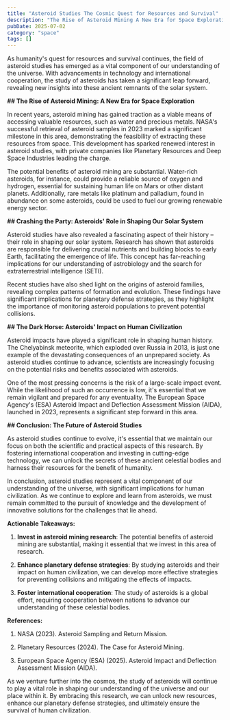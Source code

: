```yaml
---
title: "Asteroid Studies The Cosmic Quest for Resources and Survival"
description: "The Rise of Asteroid Mining A New Era for Space Exploration"
pubDate: 2025-07-02
category: "space"
tags: []
---
```


As humanity's quest for resources and survival continues, the field of asteroid studies has emerged as a vital component of our understanding of the universe. With advancements in technology and international cooperation, the study of asteroids has taken a significant leap forward, revealing new insights into these ancient remnants of the solar system.

**## The Rise of Asteroid Mining: A New Era for Space Exploration**

In recent years, asteroid mining has gained traction as a viable means of accessing valuable resources, such as water and precious metals. NASA's successful retrieval of asteroid samples in 2023 marked a significant milestone in this area, demonstrating the feasibility of extracting these resources from space. This development has sparked renewed interest in asteroid studies, with private companies like Planetary Resources and Deep Space Industries leading the charge.

The potential benefits of asteroid mining are substantial. Water-rich asteroids, for instance, could provide a reliable source of oxygen and hydrogen, essential for sustaining human life on Mars or other distant planets. Additionally, rare metals like platinum and palladium, found in abundance on some asteroids, could be used to fuel our growing renewable energy sector.

**## Crashing the Party: Asteroids' Role in Shaping Our Solar System**

Asteroid studies have also revealed a fascinating aspect of their history – their role in shaping our solar system. Research has shown that asteroids are responsible for delivering crucial nutrients and building blocks to early Earth, facilitating the emergence of life. This concept has far-reaching implications for our understanding of astrobiology and the search for extraterrestrial intelligence (SETI).

Recent studies have also shed light on the origins of asteroid families, revealing complex patterns of formation and evolution. These findings have significant implications for planetary defense strategies, as they highlight the importance of monitoring asteroid populations to prevent potential collisions.

**## The Dark Horse: Asteroids' Impact on Human Civilization**

Asteroid impacts have played a significant role in shaping human history. The Chelyabinsk meteorite, which exploded over Russia in 2013, is just one example of the devastating consequences of an unprepared society. As asteroid studies continue to advance, scientists are increasingly focusing on the potential risks and benefits associated with asteroids.

One of the most pressing concerns is the risk of a large-scale impact event. While the likelihood of such an occurrence is low, it's essential that we remain vigilant and prepared for any eventuality. The European Space Agency's (ESA) Asteroid Impact and Deflection Assessment Mission (AIDA), launched in 2023, represents a significant step forward in this area.

**## Conclusion: The Future of Asteroid Studies**

As asteroid studies continue to evolve, it's essential that we maintain our focus on both the scientific and practical aspects of this research. By fostering international cooperation and investing in cutting-edge technology, we can unlock the secrets of these ancient celestial bodies and harness their resources for the benefit of humanity.

In conclusion, asteroid studies represent a vital component of our understanding of the universe, with significant implications for human civilization. As we continue to explore and learn from asteroids, we must remain committed to the pursuit of knowledge and the development of innovative solutions for the challenges that lie ahead.

**Actionable Takeaways:**

1. **Invest in asteroid mining research**: The potential benefits of asteroid mining are substantial, making it essential that we invest in this area of research.

2. **Enhance planetary defense strategies**: By studying asteroids and their impact on human civilization, we can develop more effective strategies for preventing collisions and mitigating the effects of impacts.

3. **Foster international cooperation**: The study of asteroids is a global effort, requiring cooperation between nations to advance our understanding of these celestial bodies.

**References:**

1. NASA (2023). Asteroid Sampling and Return Mission.

2. Planetary Resources (2024). The Case for Asteroid Mining.

3. European Space Agency (ESA) (2025). Asteroid Impact and Deflection Assessment Mission (AIDA).

As we venture further into the cosmos, the study of asteroids will continue to play a vital role in shaping our understanding of the universe and our place within it. By embracing this research, we can unlock new resources, enhance our planetary defense strategies, and ultimately ensure the survival of human civilization.